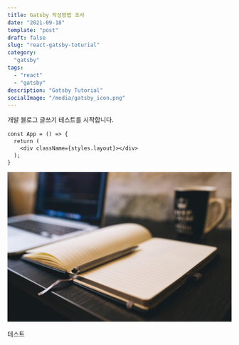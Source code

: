 ```yaml
---
title: Gatsby 작성방법 조사
date: "2021-09-18"
template: "post"
draft: false
slug: "react-gatsby-toturial"
category: 
  "gatsby"
tags:
  - "react"
  - "gatsby"
description: "Gatsby Tutorial"
socialImage: "/media/gatsby_icon.png"
---
```


개발 블로그 글쓰기 테스트를 시작합니다.

```javascript{}
const App = () => {
  return (
    <div className={styles.layout}></div>
  );
}
```
![Nulla faucibus vestibulum eros in tempus. Vestibulum tempor imperdiet velit nec dapibus](/media/image-2.jpg)

테스트
